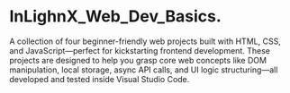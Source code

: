# InLighnX_Web_Dev_Basics.
A collection of four beginner-friendly web projects built with HTML, CSS, and JavaScript—perfect for kickstarting frontend development. These projects are designed to help you grasp core web concepts like DOM manipulation, local storage, async API calls, and UI logic structuring—all developed and tested inside Visual Studio Code.
